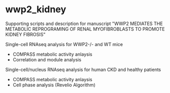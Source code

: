 # wwp2_kidney
Supporting scripts and description for manuscript "WWP2 MEDIATES THE METABOLIC REPROGRAMING OF RENAL MYOFIBROBLASTS TO PROMOTE KIDNEY FIBROSIS"

Single-cell RNAseq analysis for WWP2-/- and WT mice 
  - COMPASS metabolic activity anlaysis
  - Correlation and module analysis

Single-cell/nucleus RNAseq analysis for human CKD and healthy patients 
  - COMPASS metabolic activity anlaysis
  - Cell phase analysis (Revelio Algorithm)
